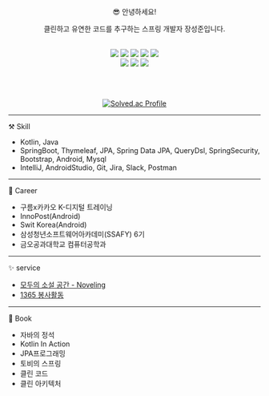 <div align="center">

 😎 안녕하세요!
 
 클린하고 유연한 코드를 추구하는 스프링 개발자 장성준입니다.

 <br/>

 <img src="https://img.shields.io/badge/Kotlin-7F52FF?style=for-the-badge&logo=Kotlin&logoColor=white">
 <img src="https://img.shields.io/badge/Java-007396?style=for-the-badge&logo=Java&logoColor=white">
 <img src="https://img.shields.io/badge/html-E34F26?style=for-the-badge&logo=html5&logoColor=white">
 <img src="https://img.shields.io/badge/css-1572B6?style=for-the-badge&logo=css3&logoColor=white">
 <img src="https://img.shields.io/badge/javascript-F7DF1E?style=for-the-badge&logo=javascript&logoColor=black">

 <br/>
 
 <img src="https://img.shields.io/badge/Spring-6DB33F?style=for-the-badge&logo=Spring&logoColor=white"> 
 <img src="https://img.shields.io/badge/Android-3DDC84?style=for-the-badge&logo=Android&logoColor=white">
 <img src="https://img.shields.io/badge/mysql-4479A1?style=for-the-badge&logo=mysql&logoColor=white">

 <br/><br/>

 [![Solved.ac Profile](http://mazassumnida.wtf/api/v2/generate_badge?boj=g6y116)](https://solved.ac/g6y116/)

</div>

***

⚒️ Skill
- Kotlin, Java
- SpringBoot, Thymeleaf, JPA, Spring Data JPA, QueryDsl, SpringSecurity, Bootstrap, Android, Mysql
- IntelliJ, AndroidStudio, Git, Jira, Slack, Postman

***

📝 Career

- 구름x카카오 K-디지털 트레이닝
- InnoPost(Android)
- Swit Korea(Android)
- 삼성청년소프트웨어아카데미(SSAFY) 6기
- 금오공과대학교 컴퓨터공학과

***

✨ service 
 - [모두의 소설 공간 - Noveling](http://13.124.98.233)
 - [1365 봉사활동](https://play.google.com/store/apps/details?id=g6y116.volunteer)

***

📖 Book
- 자바의 정석
- Kotlin In Action
- JPA프로그래밍
- 토비의 스프링
- 클린 코드
- 클린 아키텍처
